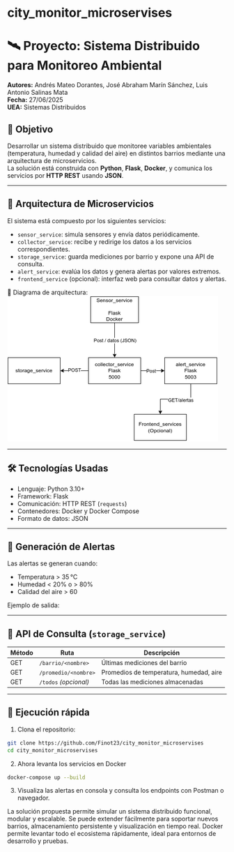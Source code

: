 # city_monitor_microservises
# 🛰️ Proyecto: Sistema Distribuido para Monitoreo Ambiental

**Autores:** Andrés Mateo Dorantes, José Abraham Marín Sánchez, Luis Antonio Salinas Mata  
**Fecha:** 27/06/2025  
**UEA:** Sistemas Distribuidos  

## 🎯 Objetivo

Desarrollar un sistema distribuido que monitoree variables ambientales (temperatura, humedad y calidad del aire) en distintos barrios mediante una arquitectura de microservicios.  
La solución está construida con **Python**, **Flask**, **Docker**, y comunica los servicios por **HTTP REST** usando **JSON**.

---

## 🧩 Arquitectura de Microservicios

El sistema está compuesto por los siguientes servicios:

- `sensor_service`: simula sensores y envía datos periódicamente.
- `collector_service`: recibe y redirige los datos a los servicios correspondientes.
- `storage_service`: guarda mediciones por barrio y expone una API de consulta.
- `alert_service`: evalúa los datos y genera alertas por valores extremos.
- `frontend_service` (opcional): interfaz web para consultar datos y alertas.

📌 Diagrama de arquitectura:  
![Arquitectura](imagenes/image.png) <!-- Asegúrate de subir la imagen al repo -->

---

## 🛠️ Tecnologías Usadas

- Lenguaje: Python 3.10+
- Framework: Flask
- Comunicación: HTTP REST (`requests`)
- Contenedores: Docker y Docker Compose
- Formato de datos: JSON

---

## 🚨 Generación de Alertas

Las alertas se generan cuando:

- Temperatura > 35 °C  
- Humedad < 20% o > 80%  
- Calidad del aire > 60

Ejemplo de salida:

---

## 📡 API de Consulta (`storage_service`)

| Método | Ruta                        | Descripción                            |
|--------|-----------------------------|----------------------------------------|
| GET    | `/barrio/<nombre>`          | Últimas mediciones del barrio          |
| GET    | `/promedio/<nombre>`        | Promedios de temperatura, humedad, aire|
| GET    | `/todos` *(opcional)*       | Todas las mediciones almacenadas       |

---

## 🚀 Ejecución rápida

1. Clona el repositorio:
```bash
git clone https://github.com/Finot23/city_monitor_microservises
cd city_monitor_microservises
```
2. Ahora levanta los servicios en Docker
```bash
docker-compose up --build
```
3. Visualiza las alertas en consola y consulta los endpoints con Postman o navegador.


La solución propuesta permite simular un sistema distribuido funcional, modular y escalable. Se puede extender fácilmente para soportar nuevos barrios, almacenamiento persistente y visualización en tiempo real. Docker permite levantar todo el ecosistema rápidamente, ideal para entornos de desarrollo y pruebas.

